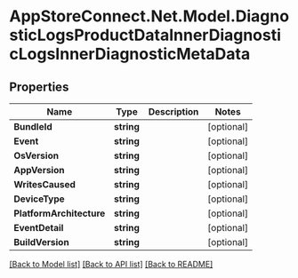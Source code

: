 # AppStoreConnect.Net.Model.DiagnosticLogsProductDataInnerDiagnosticLogsInnerDiagnosticMetaData

## Properties

Name | Type | Description | Notes
------------ | ------------- | ------------- | -------------
**BundleId** | **string** |  | [optional] 
**Event** | **string** |  | [optional] 
**OsVersion** | **string** |  | [optional] 
**AppVersion** | **string** |  | [optional] 
**WritesCaused** | **string** |  | [optional] 
**DeviceType** | **string** |  | [optional] 
**PlatformArchitecture** | **string** |  | [optional] 
**EventDetail** | **string** |  | [optional] 
**BuildVersion** | **string** |  | [optional] 

[[Back to Model list]](../README.md#documentation-for-models) [[Back to API list]](../README.md#documentation-for-api-endpoints) [[Back to README]](../README.md)

